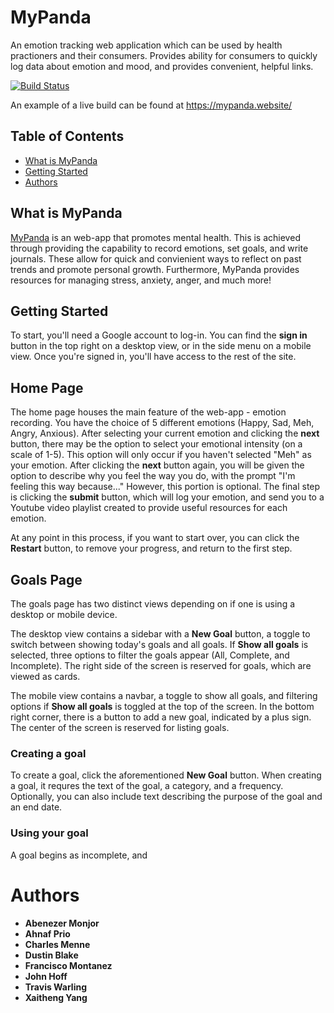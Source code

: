 # MyPanda

An emotion tracking web application which can be used by health practioners and their consumers.
Provides ability for consumers to quickly log data about emotion and mood, and provides convenient, helpful links.

[![Build Status](https://travis-ci.org/UMM-CSci-3601-S18/iteration-4-megabittron.svg?branch=master)](https://travis-ci.org/UMM-CSci-3601-S18/iteration-4-megabittron)

An example of a live build can be found at https://mypanda.website/ 

<!-- TOC depthFrom:1 depthTo:5 withLinks:1 updateOnSave:1 orderedList:0 -->
## Table of Contents
- [What is MyPanda](#what-is-MyPanda)
- [Getting Started](#getting-started)
- [Authors](#authors)

<!-- /TOC -->

## What is MyPanda

[MyPanda](https://mypanda.website) is an web-app that promotes mental health. This is achieved through providing the capability to record emotions, set goals, and write journals. These allow for quick and convienient ways to reflect on past trends and promote personal growth. Furthermore, MyPanda provides resources for managing stress, anxiety, anger, and much more!

## Getting Started

To start, you'll need a Google account to log-in. You can find the **sign in** button in the top right on a desktop view, or in the side menu on a mobile view. Once you're signed in, you'll have access to the rest of the site.

## Home Page

The home page houses the main feature of the web-app - emotion recording. You have the choice of 5 different emotions (Happy, Sad, Meh, Angry, Anxious). After selecting your current emotion and clicking the **next** button, there may be the option to select your emotional intensity (on a scale of 1-5). This option will only occur if you haven't selected "Meh" as your emotion. After clicking the **next** button again, you will be given the option to describe why you feel the way you do, with the prompt "I'm feeling this way because..." However, this portion is optional. The final step is clicking the **submit** button, which will log your emotion, and send you to a Youtube video playlist created to provide useful resources for each emotion.

At any point in this process, if you want to start over, you can click the **Restart** button, to remove your progress, and return to the first step.

## Goals Page

The goals page has two distinct views depending on if one is using a desktop or mobile device. 

The desktop view contains a sidebar with a **New Goal** button, a toggle to switch between showing today's goals and all goals. If **Show all goals** is selected, three options to filter the goals appear (All, Complete, and Incomplete). The right side of the screen is reserved for goals, which are viewed as cards.

The mobile view contains a navbar, a toggle to show all goals, and filtering options if **Show all goals** is toggled at the top of the screen. In the bottom right corner, there is a button to add a new goal, indicated by a plus sign. The center of the screen is reserved for listing goals.

### Creating a goal

To create a goal, click the aforementioned **New Goal** button. When creating a goal, it requres the text of the goal, a category, and a frequency. Optionally, you can also include text describing the purpose of the goal and an end date. 

### Using your goal

A goal begins as incomplete, and 

# Authors
- **Abenezer Monjor**
- **Ahnaf Prio**
- **Charles Menne**
- **Dustin Blake** 
- **Francisco Montanez** 
- **John Hoff** 
- **Travis Warling**
- **Xaitheng Yang**

[angular-karma-jasmine]: https://codecraft.tv/courses/angular/unit-testing/jasmine-and-karma/
[e2e-testing]: https://coryrylan.com/blog/introduction-to-e2e-testing-with-the-angular-cli-and-protractor
[environments]: http://tattoocoder.com/angular-cli-using-the-environment-option/
[spark-documentation]: http://sparkjava.com/documentation.html
[status-codes]: https://en.wikipedia.org/wiki/List_of_HTTP_status_codes
[lab2]: https://github.com/UMM-CSci-3601/3601-lab2_client-server/blob/master/README.md#resources
[mongo-jdbc]: https://docs.mongodb.com/ecosystem/drivers/java/
[labtasks]: LABTASKS.md
[travis]: https://travis-ci.org/
